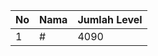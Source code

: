 | No | Nama            | Jumlah Level |
|----|-----------------|--------------|
| 1  | #    |    4090        |
